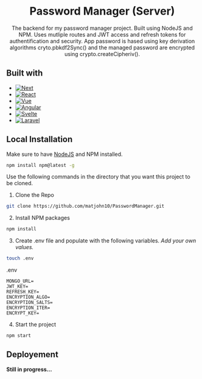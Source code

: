 <h1 align="center">
Password Manager (Server)
</h1>
<p align="center">
The backend for my password manager project. Built using NodeJS and NPM. Uses mutliple routes and JWT access and refresh tokens for authentification and security. App password is hased using key derivation algorithms cryto.pbkdf2Sync() and the managed password are encrypted using crypto.createCipheriv().
</p>

## Built with

- [![Next][Next.js]][Next-url]
- [![React][React.js]][React-url]
- [![Vue][Vue.js]][Vue-url]
- [![Angular][Angular.io]][Angular-url]
- [![Svelte][Svelte.dev]][Svelte-url]
- [![Laravel][Laravel.com]][Laravel-url]

## Local Installation

Make sure to have [NodeJS](https://nodejs.org/en) and NPM installed.

```sh
npm install npm@latest -g
```

Use the following commands in the directory that you want this project to be cloned.

1. Clone the Repo

```sh
git clone https://github.com/matjohn10/PasswordManager.git
```

2. Install NPM packages

```sh
npm install
```

3. Create .env file and populate with the following variables. _Add your own values._

```sh
touch .env
```

.env

```Dotenv
MONGO_URL=
JWT_KEY=
REFRESH_KEY=
ENCRYPTION_ALGO=
ENCRYPTION_SALTS=
ENCRYPTION_ITER=
ENCRYPT_KEY=
```

4. Start the project

```sh
npm start
```

## Deployement

**Still in progress...**

[Next.js]: https://img.shields.io/badge/typescript-000000?style=for-the-badge&logo=typescript&logoColor=blue
[Next-url]: https://www.typescriptlang.org/
[React.js]: https://img.shields.io/badge/nodejs-20232A?style=for-the-badge&logo=nodedotjs&logoColor=61DAFB
[React-url]: https://nodejs.org/en
[Vue.js]: https://img.shields.io/badge/Express.js-404D59?style=for-the-badge
[Vue-url]: https://expressjs.com/
[Angular.io]: https://img.shields.io/badge/MongoDB-4EA94B?style=for-the-badge&logo=mongodb&logoColor=white
[Angular-url]: https://www.mongodb.com/
[Svelte.dev]: https://img.shields.io/badge/json%20web%20tokens-323330?style=for-the-badge&logo=json-web-tokens&logoColor=pink
[Svelte-url]: https://jwt.io/
[Laravel.com]: https://img.shields.io/badge/GIT-E44C30?style=for-the-badge&logo=git&logoColor=white
[Laravel-url]: https://git-scm.com/
